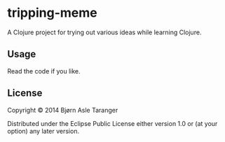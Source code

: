 # tripping-meme

A Clojure project for trying out various ideas while learning Clojure.

## Usage

Read the code if you like. 

## License

Copyright © 2014 Bjørn Asle Taranger

Distributed under the Eclipse Public License either version 1.0 or (at
your option) any later version.
